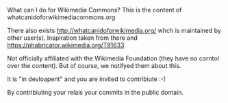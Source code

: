 What can I do for Wikimedia Commons?
This is the content of whatcanidoforwikimediacommons.org

There also exists http://whatcanidoforwikimedia.org/ whch is maintained by other user(s). Inspiration taken from there and https://phabricator.wikimedia.org/T91633

Not officially affiliated with the Wikimedia Foundation (they have no corntol over the content). But of course, we notifyed them about this.

It is "in devloapent" and you are invited to contribiute :-)

By contribiuting your relais your commits in the public domain.
